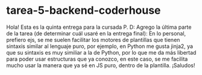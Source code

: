 # tarea-5-backend-coderhouse
Hola! Esta es la quinta entrega para la cursada
P. D: Agrego la última parte de la tarea (de determinar cuál usaré en la entrega final): En lo personal, prefiero ejs, se me suelen facilitar los motores de plantillas que tienen sintaxis similar al lenguaje puro, por ejemplo, en Python me gusta jinja2, ya que su sintaxis es muy similiar a la de Python, por lo que me da más libertad para poder usar estructuras que ya conozco, en este caso, se me facilita mucho usar la manera que ya sé en JS puro, dentro de la plantilla. ¡Saludos!
